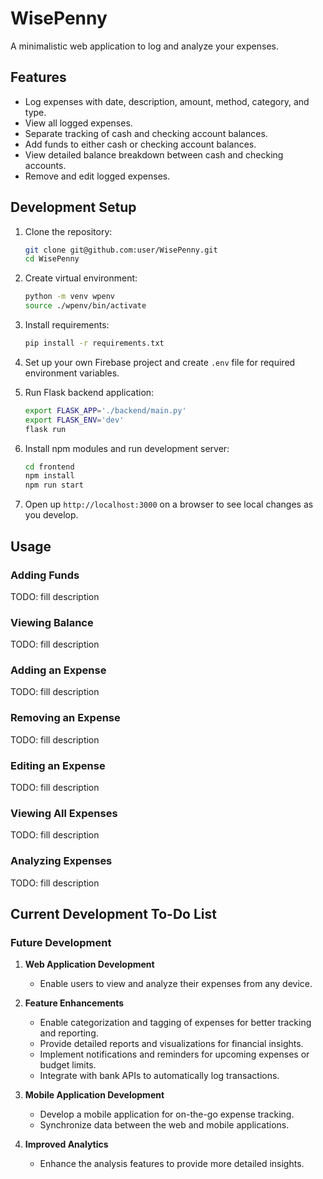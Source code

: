 # WisePenny

A minimalistic web application to log and analyze your expenses.

## Features

- Log expenses with date, description, amount, method, category, and type.
- View all logged expenses.
- Separate tracking of cash and checking account balances.
- Add funds to either cash or checking account balances.
- View detailed balance breakdown between cash and checking accounts.
- Remove and edit logged expenses.

## Development Setup

1. Clone the repository:

    ```sh
    git clone git@github.com:user/WisePenny.git
    cd WisePenny
    ```

2. Create virtual environment:

    ```sh
    python -m venv wpenv
    source ./wpenv/bin/activate
    ```

3. Install requirements:

    ```sh
    pip install -r requirements.txt
    ```

4. Set up your own Firebase project and create `.env` file for required environment variables.

5. Run Flask backend application:

    ```sh
    export FLASK_APP='./backend/main.py'
    export FLASK_ENV='dev'
    flask run
    ```

6. Install npm modules and run development server:

    ```sh
    cd frontend
    npm install
    npm run start
    ```

7. Open up `http://localhost:3000` on a browser to see local changes as you develop.

## Usage

### Adding Funds

TODO: fill description

### Viewing Balance

TODO: fill description

### Adding an Expense

TODO: fill description

### Removing an Expense

TODO: fill description

### Editing an Expense

TODO: fill description

### Viewing All Expenses

TODO: fill description

### Analyzing Expenses

TODO: fill description

## Current Development To-Do List

### Future Development

1. **Web Application Development**
    - Enable users to view and analyze their expenses from any device.

2. **Feature Enhancements**
    - Enable categorization and tagging of expenses for better tracking and reporting.
    - Provide detailed reports and visualizations for financial insights.
    - Implement notifications and reminders for upcoming expenses or budget limits.
    - Integrate with bank APIs to automatically log transactions.

3. **Mobile Application Development**
    - Develop a mobile application for on-the-go expense tracking.
    - Synchronize data between the web and mobile applications.

4. **Improved Analytics**
    - Enhance the analysis features to provide more detailed insights.
